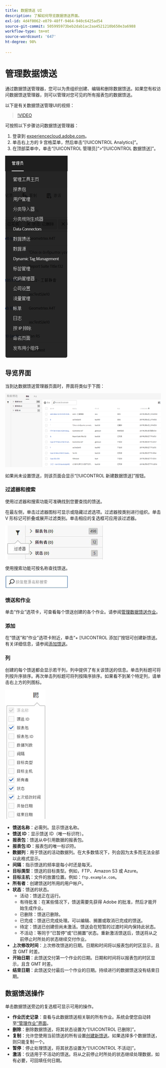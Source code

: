 ```yaml
---
title: 数据馈送 UI
description: 了解如何导览数据馈送界面。
exl-id: 4d4f0062-e079-48ff-9464-940c6425ad54
source-git-commit: 505995973beb2dab1ac2aa4521210b650e3a6988
workflow-type: tm+mt
source-wordcount: '647'
ht-degree: 98%

---
```


# 管理数据馈送

通过数据馈送管理器，您可以为贵组织创建、编辑和删除数据馈送。如果您有权访问数据馈送管理器，则可以管理对您可见的所有报表包的数据馈送。

以下是有关数据馈送管理UI的视频：

>[!VIDEO](https://video.tv.adobe.com/v/25452/?quality=12)

可按照以下步骤访问数据馈送管理器：

1. 登录到 [experiencecloud.adobe.com](https://experiencecloud.adobe.com)。
2. 单击右上方的 9 宫格菜单，然后单击“[!UICONTROL Analytics]”。
3. 在顶部菜单中，单击“[!UICONTROL 管理员]”>“[!UICONTROL 数据馈送]”。

![“数据馈送”菜单](assets/AdminMenu.png)

## 导览界面

当到达数据馈送管理器页面时，界面将类似于下图：

![数据馈送](assets/feeds.png)

如果尚未设置馈送，则该页面会显示“[!UICONTROL 新建数据馈送]”按钮。

### 过滤器和搜索

使用过滤器和搜索功能可准确找到您要查找的馈送。

在最左侧，单击过滤器图标可显示或隐藏过滤选项。过滤器按类别进行组织。单击 V 形标记可折叠或展开过滤类别。单击相应的复选框可应用该过滤器。

![过滤器](assets/filters.jpg)

使用搜索功能可按名称查找馈送。

![搜索](assets/search.jpg)

### 馈送和作业

单击“作业”选项卡，可查看每个馈送创建的各个作业。请参阅[管理数据馈送作业](df-manage-jobs.md)。

### 添加

在“馈送”和“作业”选项卡附近，单击“+ [!UICONTROL 添加]”按钮可创建新馈送。有关详细信息，请参阅[添加馈送](create-feed.md)。

### 列

创建的每个馈送都会显示若干列，列中提供了有关该馈送的信息。单击列标题可将列按升序排序。再次单击列标题可将列按降序排序。如果看不到某个特定列，请单击右上方的列图标。

![列图标](assets/cols.jpg)

* **馈送名称**：必需列。显示馈送名称。
* **馈送 ID**：显示馈送 ID（唯一标识符）。
* **报表包**：馈送从中引用数据的报表包。
* **报表包 ID**：报表包的唯一标识符。
* **数据列**：用于馈送的活动数据列。在大多数情况下，列会因为太多而无法全部以此格式显示。
* **间隔**：指示馈送的频率是每小时还是每天。
* **目标类型**：馈送的目标类型。例如，FTP、Amazon S3 或 Azure。
* **目标主机**：文件的放置位置。例如：`ftp.example.com`。
* **所有者**：创建馈送时所用的用户帐户。
* **状态**：馈送的状态。
   * 活动：馈送正在运行。
   * 有待批准：在某些情况下，馈送需要先获得 Adobe 的批准，然后才能开始生成作业。
   * 已删除：馈送已删除。
   * 已完成：馈送已完成处理。可以编辑、搁置或取消已完成的馈送。
   * 待定：馈送已创建但尚未激活。馈送会在短暂的过渡时间内保持此状态。
   * 不活动：等同于“已暂停”或“已搁置”状态。重新激活馈送后，馈送将从之前停止时所处的状态继续交付作业。
* **上次修改时间**：上次修改馈送的日期。日期和时间将以报表包的时区显示，且含 GMT 时差。
* **开始日期**：此馈送交付第一个作业的日期。日期和时间将以报表包的时区显示，且含 GMT 时差。
* **结束日期**：此馈送交付最后一个作业的日期。持续进行的数据馈送没有结束日期。

## 数据馈送操作

单击数据馈送旁边的复选框可显示可用的操作。

* **作业历史记录**：查看与此数据馈送相关联的所有作业。系统会使您自动转至[“管理作业”界面](df-manage-jobs.md)。
* **删除**：删除数据馈送，将其状态设置为“[!UICONTROL 已删除]”。
* **复制**：允许您使用当前馈送的所有设置[创建新馈送](create-feed.md)。如果选择多个数据馈送，则只能复制一个。
* **暂停**：停止处理馈送，将其状态设置为“[!UICONTROL 不活动]”。
* **激活**：仅适用于不活动的馈送。将从之前停止时所处的状态继续处理数据，如有必要，可回填任何日期。
